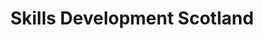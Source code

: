 ---
schema: default
title: Skills Development Scotland
description: Non-departmental public body. Part of Scottish Government
logo: ''
type:
- Non-Departmental Public Body
portal_url: ''
org_url: https://www.skillsdevelopmentscotland.co.uk
twitter_handle: skillsdevscot
wikidata_org_qid: Q7535242
wdtk_id: 
---